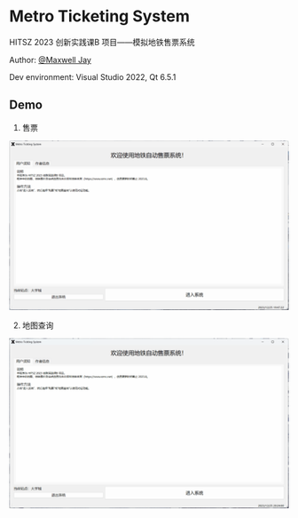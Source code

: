 # Metro Ticketing System
HITSZ 2023 创新实践课B 项目——模拟地铁售票系统

Author: [@Maxwell Jay](https://github.com/MaxwellJay256)

Dev environment: Visual Studio 2022, Qt 6.5.1

## Demo

1. 售票

![Purchase](./resources/demo_Purchase.gif)

2. 地图查询

![Query](./resources/demo_Query.gif)